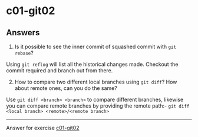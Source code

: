 # c01-git02

## Answers

1. Is it possible to see the inner commit of squashed commit with `git rebase`?

Using `git reflog` will list all the historical changes made. Checkout the commit required and branch out from there.



2. How to compare two different local branches using `git diff`? 
How about remote ones, can you do the same?

Use `git diff <branch> <branch>` to compare different branches, 
likewise you can compare remote branches by providing the remote path:- `git diff <local branch> <remote>/<remote branch>`



<!-- Don't change anything below this point-->
<!-- Before commiting, remove both commented lines--> 
***
Answer for exercise [c01-git02](https://github.com/devopsacademyau/academy/blob/5e1ec235517f206c8d4a11a37388fcfd0220d194/classes/01class/exercises/c01-git02/README.md)